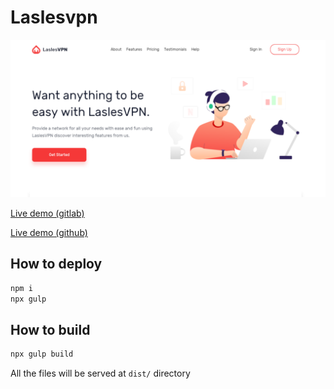 # Laslesvpn

![preview](img/preview.png)

[Live demo (gitlab)](https://w973.gitlab.io/laslesvpn)

[Live demo (github)](https://nuckle.github.io/laslesvpn)

## How to deploy 

```sh
npm i
npx gulp
```

## How to build 

```sh
npx gulp build 
```

All the files will be served at `dist/` directory
